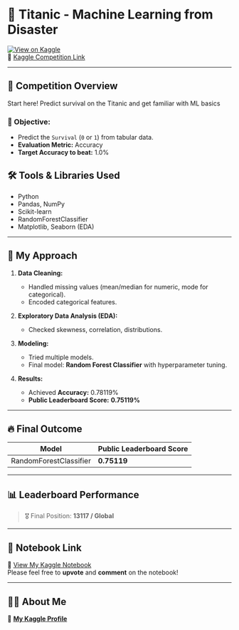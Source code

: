 # 🚢 Titanic - Machine Learning from Disaster

[![View on Kaggle](https://img.shields.io/badge/View%20on-Kaggle-20BEFF?logo=kaggle)](https://www.kaggle.com/code/hamidrana/personality-randomforest-s5e7-notebook-97-32)  
🔗 [Kaggle Competition Link](https://www.kaggle.com/competitions/playground-series-s5e7)

---

## 📌 Competition Overview
Start here! Predict survival on the Titanic and get familiar with ML basics

### 🎯 Objective:
- Predict the `Survival` (`0` or `1`) from tabular data.
- **Evaluation Metric:** Accuracy
- **Target Accuracy to beat:** 1.0%

## 🛠 Tools & Libraries Used
- Python
- Pandas, NumPy
- Scikit-learn
- RandomForestClassifier
- Matplotlib, Seaborn (EDA)

---

## 🚀 My Approach
1. **Data Cleaning:**
   - Handled missing values (mean/median for numeric, mode for categorical).
   - Encoded categorical features.

2. **Exploratory Data Analysis (EDA):**
   - Checked skewness, correlation, distributions.

3. **Modeling:**
   - Tried multiple models.
   - Final model: **Random Forest Classifier** with hyperparameter tuning.

4. **Results:**
   - Achieved **Accuracy:** 0.78119%
   - **Public Leaderboard Score:** **0.75119%**

---

## 🔥 Final Outcome
| Model               | Public Leaderboard Score |
|----------------------|--------------------------|
| RandomForestClassifier | **0.75119**              |

---

## 📊 Leaderboard Performance
> 🎖️ Final Position: **13117 / Global**

---

## 📎 Notebook Link  
🔗 [View My Kaggle Notebook](https://www.kaggle.com/code/hamidrana/notebooke929facf68)  
Please feel free to **upvote** and **comment** on the notebook!

---

## 🙋‍♂️ About Me  
🔗 [**My Kaggle Profile**](https://www.kaggle.com/hamidrana)


